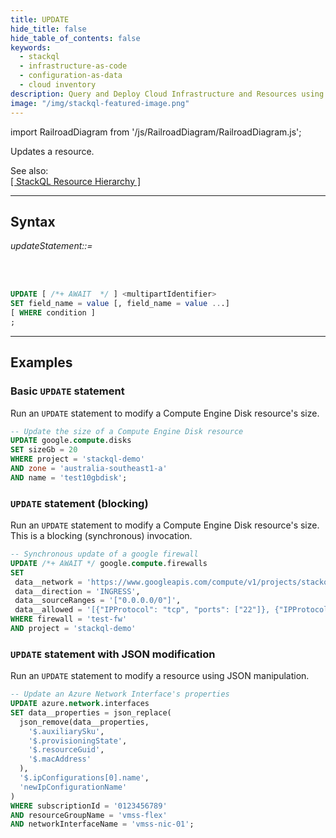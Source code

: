 ```yaml
---
title: UPDATE
hide_title: false
hide_table_of_contents: false
keywords:
  - stackql
  - infrastructure-as-code
  - configuration-as-data
  - cloud inventory
description: Query and Deploy Cloud Infrastructure and Resources using SQL
image: "/img/stackql-featured-image.png"
---
```

import RailroadDiagram from '/js/RailroadDiagram/RailroadDiagram.js';

Updates a resource.

See also:  
[[ StackQL Resource Hierarchy ]](/docs/getting-started/resource-hierarchy)

* * * 

## Syntax

*updateStatement::=*

<RailroadDiagram 
type="update"
/>

&nbsp;  
&nbsp;

```sql
UPDATE [ /*+ AWAIT  */ ] <multipartIdentifier>
SET field_name = value [, field_name = value ...]
[ WHERE condition ]
;
```

* * *

## Examples

### Basic `UPDATE` statement
Run an `UPDATE` statement to modify a Compute Engine Disk resource's size.

```sql
-- Update the size of a Compute Engine Disk resource
UPDATE google.compute.disks 
SET sizeGb = 20
WHERE project = 'stackql-demo' 
AND zone = 'australia-southeast1-a' 
AND name = 'test10gbdisk';
```

### `UPDATE` statement (blocking)
Run an `UPDATE` statement to modify a Compute Engine Disk resource's size. This is a blocking (synchronous) invocation.

```sql
-- Synchronous update of a google firewall 
UPDATE /*+ AWAIT */ google.compute.firewalls
SET
 data__network = 'https://www.googleapis.com/compute/v1/projects/stackql-demo/global/networks/my-vpc',
 data__direction = 'INGRESS',
 data__sourceRanges = '["0.0.0.0/0"]',
 data__allowed = '[{"IPProtocol": "tcp", "ports": ["22"]}, {"IPProtocol": "tcp", "ports": ["6443"]},{"IPProtocol": "icmp"}]'
WHERE firewall = 'test-fw'
AND project = 'stackql-demo' 
```

### `UPDATE` statement with JSON modification
Run an `UPDATE` statement to modify a resource using JSON manipulation.

```sql
-- Update an Azure Network Interface's properties
UPDATE azure.network.interfaces
SET data__properties = json_replace(
  json_remove(data__properties,
    '$.auxiliarySku',
    '$.provisioningState',
    '$.resourceGuid',
    '$.macAddress'
  ),
  '$.ipConfigurations[0].name',
  'newIpConfigurationName'
)
WHERE subscriptionId = '0123456789'
AND resourceGroupName = 'vmss-flex'
AND networkInterfaceName = 'vmss-nic-01';
```